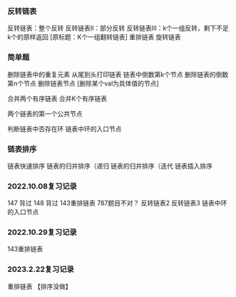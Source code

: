 ### 反转链表
反转链表：整个反转
反转链表II：部分反转
反转链表III：k个一组反转，剩下不足k个的原样返回 [原标题：K个一组翻转链表]
重排链表
旋转链表

### 简单题
删除链表中的重复元素
从尾到头打印链表
链表中倒数第k个节点
删除链表的倒数第n个节点
删除链表节点 [删除某个val为具体值的节点]

合并两个有序链表
合并K个有序链表

两个链表的第一个公共节点

判断链表中否存在环
链表中环的入口节点

### 链表排序
链表快速排序
链表的归并排序（递归
链表的归并排序（迭代
链表插入排序

### 2022.10.08复习记录
147 背过
148 背过
143重排链表
787题目不对？
反转链表2
反转链表3
链表中环的入口节点

### 2022.10.29复习记录
143重排链表

### 2023.2.22复习记录
重排链表
【排序没做】
